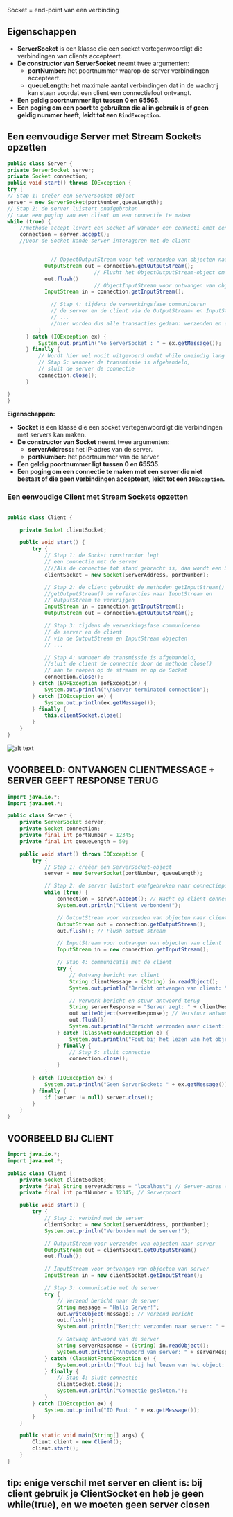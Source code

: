 Socket = end-point van een verbinding

## **Eigenschappen**

- **ServerSocket** is een klasse die een socket vertegenwoordigt die verbindingen van clients accepteert.
- **De constructor van ServerSocket** neemt twee argumenten:
  - **portNumber:** het poortnummer waarop de server verbindingen accepteert.
  - **queueLength:** het maximale aantal verbindingen dat in de wachtrij kan staan voordat een client een connectiefout ontvangt.
- **Een geldig poortnummer ligt tussen 0 en 65565.**
- **Een poging om een poort te gebruiken die al in gebruik is of geen geldig nummer heeft, leidt tot een `BindException`.**

## Een eenvoudige Server met Stream Sockets opzetten

```java
public class Server {
private ServerSocket server;
private Socket connection;
public void start() throws IOException {
try {
// Stap 1: creëer een ServerSocket-object
server = new ServerSocket(portNumber,queueLength);
// Stap 2: de server luistert onafgebroken
// naar een poging van een client om een connectie te maken
while (true) {
    //methode accept levert een Socket af wanneer een connecti emet een client tot stand gekomen is
    connection = server.accept();
    //Door de Socket kande server interageren met de client


              // ObjectOutputStream voor het verzenden van objecten naar client
            OutputStream out = connection.getOutputStream();
    						// Flusht het ObjectOutputStream-object om alle gegevens te verzenden
            out.flush()
    						// ObjectInputStream voor ontvangen van objecten
            InputStream in = connection.getInputStream();

              // Stap 4: tijdens de verwerkingsfase communiceren
              // de server en de client via de OutputStream- en InputStream-objecten
              // ...
              //hier worden dus alle transacties gedaan: verzenden en ontvangen tussen client en server
          }
      } catch (IOException ex) {
          System.out.println("No ServerSocket : " + ex.getMessage());
      } finally {
          // Wordt hier wel nooit uitgevoerd omdat while oneindig lang loopt
          // Stap 5: wanneer de transmissie is afgehandeld,
          // sluit de server de connectie
          connection.close();
      }

}
}

```

**Eigenschappen:**

- **Socket** is een klasse die een socket vertegenwoordigt die verbindingen met servers kan maken.
- **De constructor van Socket** neemt twee argumenten:
  - **serverAddress:** het IP-adres van de server.
  - **portNumber:** het poortnummer van de server.
- **Een geldig poortnummer ligt tussen 0 en 65535.**
- **Een poging om een connectie te maken met een server die niet bestaat of die geen verbindingen accepteert, leidt tot een `IOException`.**

### Een eenvoudige Client met Stream Sockets opzetten

```java

public class Client {

    private Socket clientSocket;

    public void start() {
        try {
            // Stap 1: de Socket constructor legt
            // een connectie met de server
            ////Als de connectie tot stand gebracht is, dan wordt een Socket afgeleverd
            clientSocket = new Socket(ServerAddress, portNumber);

            // Stap 2: de client gebruikt de methoden getInputStream() en
            //getOutputStream() om referenties naar InputStream en
            // OutputStream te verkrijgen
            InputStream in = connection.getInputStream();
            OutputStream out = connection.getOutputStream();

            // Stap 3: tijdens de verwerkingsfase communiceren
            // de server en de client
            // via de OutputStream en InputStream objecten
            // ...

            // Stap 4: wanneer de transmissie is afgehandeld,
            //sluit de client de connectie door de methode close()
            // aan te roepen op de streams en op de Socket
            connection.close();
        } catch (EOFException eofException) {
            System.out.println("\nServer terminated connection");
        } catch (IOException ex) {
            System.out.println(ex.getMessage());
        } finally {
            this.clientSocket.close()
        }
    }
}
```

![alt text](image.png)

## VOORBEELD: ONTVANGEN CLIENTMESSAGE + SERVER GEEFT RESPONSE TERUG

```java
import java.io.*;
import java.net.*;

public class Server {
    private ServerSocket server;
    private Socket connection;
    private final int portNumber = 12345;
    private final int queueLength = 50;

    public void start() throws IOException {
        try {
            // Stap 1: creëer een ServerSocket-object
            server = new ServerSocket(portNumber, queueLength);

            // Stap 2: de server luistert onafgebroken naar connectiepogingen
            while (true) {
                connection = server.accept(); // Wacht op client-connectie
                System.out.println("Client verbonden!");

                // OutputStream voor verzenden van objecten naar client
                OutputStream out = connection.getOutputStream();
                out.flush(); // Flush output stream

                // InputStream voor ontvangen van objecten van client
                InputStream in = new connection.getInputStream();

                // Stap 4: communicatie met de client
                try {
                    // Ontvang bericht van client
                    String clientMessage = (String) in.readObject();
                    System.out.println("Bericht ontvangen van client: " + clientMessage);

                    // Verwerk bericht en stuur antwoord terug
                    String serverResponse = "Server zegt: " + clientMessage.toUpperCase();
                    out.writeObject(serverResponse); // Verstuur antwoord naar client
                    out.flush();
                    System.out.println("Bericht verzonden naar client: " + serverResponse);
                } catch (ClassNotFoundException e) {
                    System.out.println("Fout bij het lezen van het object: " + e.getMessage());
                } finally {
                    // Stap 5: sluit connectie
                    connection.close();
                }
            }
        } catch (IOException ex) {
            System.out.println("Geen ServerSocket: " + ex.getMessage());
        } finally {
            if (server != null) server.close();
        }
    }
}
```

## VOORBEELD BIJ CLIENT

```java
import java.io.*;
import java.net.*;

public class Client {
    private Socket clientSocket;
    private final String serverAddress = "localhost"; // Server-adres (localhost voor lokaal)
    private final int portNumber = 12345; // Serverpoort

    public void start() {
        try {
            // Stap 1: verbind met de server
            clientSocket = new Socket(serverAddress, portNumber);
            System.out.println("Verbonden met de server!");

            // OutputStream voor verzenden van objecten naar server
            OutputStream out = clientSocket.getOutputStream()
            out.flush();

            // InputStream voor ontvangen van objecten van server
            InputStream in = new clientSocket.getInputStream();

            // Stap 3: communicatie met de server
            try {
                // Verzend bericht naar de server
                String message = "Hallo Server!";
                out.writeObject(message); // Verzend bericht
                out.flush();
                System.out.println("Bericht verzonden naar server: " + message);

                // Ontvang antwoord van de server
                String serverResponse = (String) in.readObject();
                System.out.println("Antwoord van server: " + serverResponse);
            } catch (ClassNotFoundException e) {
                System.out.println("Fout bij het lezen van het object: " + e.getMessage());
            } finally {
                // Stap 4: sluit connectie
                clientSocket.close();
                System.out.println("Connectie gesloten.");
            }
        } catch (IOException ex) {
            System.out.println("IO Fout: " + ex.getMessage());
        }
    }

    public static void main(String[] args) {
        Client client = new Client();
        client.start();
    }
}

```

## tip: enige verschil met server en client is: bij client gebruik je ClientSocket en heb je geen while(true), en we moeten geen server closen
